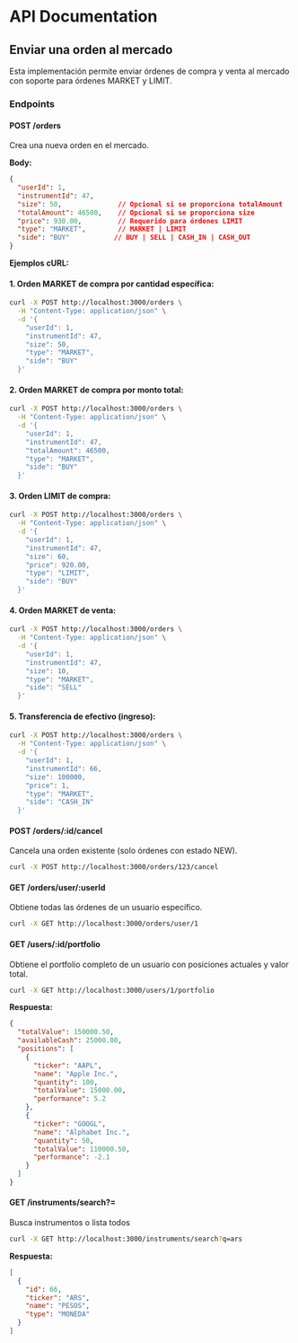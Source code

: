 # API Documentation

## Enviar una orden al mercado

Esta implementación permite enviar órdenes de compra y venta al mercado con soporte para órdenes MARKET y LIMIT.

### Endpoints

#### POST /orders
Crea una nueva orden en el mercado.

**Body:**
```json
{
  "userId": 1,
  "instrumentId": 47,
  "size": 50,              // Opcional si se proporciona totalAmount
  "totalAmount": 46500,    // Opcional si se proporciona size
  "price": 930.00,         // Requerido para órdenes LIMIT
  "type": "MARKET",        // MARKET | LIMIT
  "side": "BUY"           // BUY | SELL | CASH_IN | CASH_OUT
}
```

**Ejemplos cURL:**

#### 1. **Orden MARKET de compra por cantidad específica:**
```bash
curl -X POST http://localhost:3000/orders \
  -H "Content-Type: application/json" \
  -d '{
    "userId": 1,
    "instrumentId": 47,
    "size": 50,
    "type": "MARKET",
    "side": "BUY"
  }'
```

#### 2. **Orden MARKET de compra por monto total:**
```bash
curl -X POST http://localhost:3000/orders \
  -H "Content-Type: application/json" \
  -d '{
    "userId": 1,
    "instrumentId": 47,
    "totalAmount": 46500,
    "type": "MARKET",
    "side": "BUY"
  }'
```

#### 3. **Orden LIMIT de compra:**
```bash
curl -X POST http://localhost:3000/orders \
  -H "Content-Type: application/json" \
  -d '{
    "userId": 1,
    "instrumentId": 47,
    "size": 60,
    "price": 920.00,
    "type": "LIMIT",
    "side": "BUY"
  }'
```

#### 4. **Orden MARKET de venta:**
```bash
curl -X POST http://localhost:3000/orders \
  -H "Content-Type: application/json" \
  -d '{
    "userId": 1,
    "instrumentId": 47,
    "size": 10,
    "type": "MARKET",
    "side": "SELL"
  }'
```

#### 5. **Transferencia de efectivo (ingreso):**
```bash
curl -X POST http://localhost:3000/orders \
  -H "Content-Type: application/json" \
  -d '{
    "userId": 1,
    "instrumentId": 66,
    "size": 100000,
    "price": 1,
    "type": "MARKET",
    "side": "CASH_IN"
  }'
```

#### POST /orders/:id/cancel
Cancela una orden existente (solo órdenes con estado NEW).

```bash
curl -X POST http://localhost:3000/orders/123/cancel
```

#### GET /orders/user/:userId
Obtiene todas las órdenes de un usuario específico.

```bash
curl -X GET http://localhost:3000/orders/user/1
```

#### GET /users/:id/portfolio
Obtiene el portfolio completo de un usuario con posiciones actuales y valor total.

```bash
curl -X GET http://localhost:3000/users/1/portfolio
```

**Respuesta:**
```json
{
  "totalValue": 150000.50,
  "availableCash": 25000.00,
  "positions": [
    {
      "ticker": "AAPL",
      "name": "Apple Inc.",
      "quantity": 100,
      "totalValue": 15000.00,
      "performance": 5.2
    },
    {
      "ticker": "GOOGL",
      "name": "Alphabet Inc.",
      "quantity": 50,
      "totalValue": 110000.50,
      "performance": -2.1
    }
  ]
}
```

#### GET /instruments/search?=
Busca instrumentos o lista todos

```bash
curl -X GET http://localhost:3000/instruments/search?q=ars
```

**Respuesta:**
```json
[
  {
    "id": 66,
    "ticker": "ARS",
    "name": "PESOS",
    "type": "MONEDA"
  }
]
```

